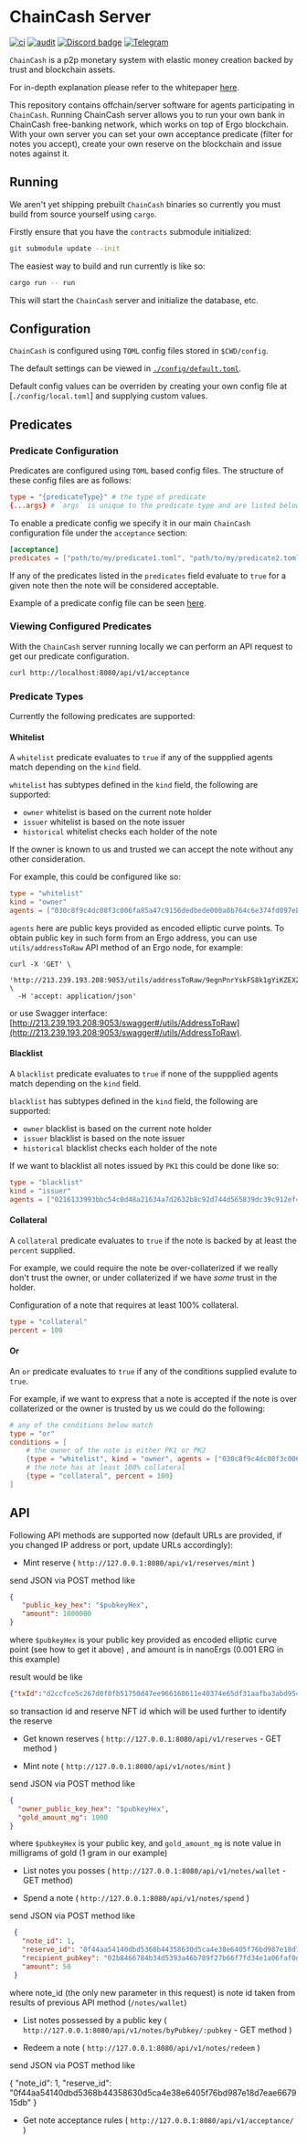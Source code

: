 # ChainCash Server

[![ci](https://github.com/ChainCashLabs/chaincash-rs/actions/workflows/ci.yaml/badge.svg?branch=master)](https://github.com/ChainCashLabs/chaincash-rs/actions/workflows/ci.yaml) [![audit](https://github.com/ChainCashLabs/chaincash-rs/actions/workflows/audit.yaml/badge.svg)](https://github.com/ChainCashLabs/chaincash-rs/actions/workflows/audit.yaml)
[![Discord badge][]][Discord link] [![Telegram](https://img.shields.io/badge/Telegram-2CA5E0?style=flat-squeare&logo=telegram&logoColor=white)](https://t.me/chaincashtalks)

`ChainCash` is a p2p monetary system with elastic money creation backed by trust and blockchain assets.

For in-depth explanation please refer to the whitepaper [here](https://github.com/ChainCashLabs/chaincash/blob/master/docs/whitepaper/chaincash.pdf).

This repository contains offchain/server software for agents participating in `ChainCash`. Running ChainCash server 
allows you to run your own bank in ChainCash free-banking network, which works on top of Ergo blockchain. With your own
server you can set your own acceptance predicate (filter for notes you accept), create your own reserve on the blockchain 
and issue notes against it. 


## Running

We aren't yet shipping prebuilt `ChainCash` binaries so currently you must build from source yourself using `cargo`.

Firstly ensure that you have the `contracts` submodule initialized:

```sh
git submodule update --init
```

The easiest way to build and run currently is like so:

```sh
cargo run -- run
```

This will start the `ChainCash` server and initialize the database, etc.

## Configuration

`ChainCash` is configured using `TOML` config files stored in `$CWD/config`.

The default settings can be viewed in [`./config/default.toml`](./config/default.toml).

Default config values can be overriden by creating your own config file at [`./config/local.toml`] and supplying custom values.

## Predicates

### Predicate Configuration

Predicates are configured using `TOML` based config files. The structure of these config files are as follows:

```toml
type = "{predicateType}" # the type of predicate
{...args} # `args` is unique to the predicate type and are listed below
```

To enable a predicate config we specify it in our main `ChainCash` configuration file under the `acceptance` section:

```toml
[acceptance]
predicates = ["path/to/my/predicate1.toml", "path/to/my/predicate2.toml"]
```

If any of the predicates listed in the `predicates` field evaluate to `true` for a given note then the note will be considered acceptable.

Example of a predicate config file can be seen [here](./config/predicates/example.toml).

### Viewing Configured Predicates

With the `ChainCash` server running locally we can perform an API request to get our predicate configuration.

```sh
curl http://localhost:8080/api/v1/acceptance
```

### Predicate Types

Currently the following predicates are supported:

#### Whitelist

A `whitelist` predicate evaluates to `true` if any of the suppplied agents match depending on the `kind` field.

`whitelist` has subtypes defined in the `kind` field, the following are supported:

- `owner` whitelist is based on the current note holder
- `issuer` whitelist is based on the note issuer
- `historical` whitelist checks each holder of the note

If the owner is known to us and trusted we can accept the note without any other consideration.

For example, this could be configured like so:

```toml
type = "whitelist"
kind = "owner"
agents = ["030c8f9c4dc08f3c006fa85a47c9156dedbede000a8b764c6e374fd097e873ba04", "0216133993bbc54c0d48a21634a7d2632b8c92d744d565839dc39c912ef406e0d9"]
```

`agents` here are public keys provided as encoded elliptic curve points. To obtain public key in such form from an 
Ergo address, you can use `utils/addressToRaw` API method of an Ergo node, for example:

```shell
curl -X 'GET' \
  'http://213.239.193.208:9053/utils/addressToRaw/9egnPnrYskFS8k1gYiKZEXZ2bhP9fvX9GZvsG1V3BzH3n8sBXrf' \
  -H 'accept: application/json'
```

or use Swagger interface: [http://213.239.193.208:9053/swagger#/utils/AddressToRaw](http://213.239.193.208:9053/swagger#/utils/AddressToRaw).

#### Blacklist

A `blacklist` predicate evaluates to `true` if none of the suppplied agents match depending on the `kind` field.

`blacklist` has subtypes defined in the `kind` field, the following are supported:

- `owner` blacklist is based on the current note holder
- `issuer` blacklist is based on the note issuer
- `historical` blacklist checks each holder of the note

If we want to blacklist all notes issued by `PK1` this could be done like so:

```toml
type = "blacklist"
kind = "issuer"
agents = ["0216133993bbc54c0d48a21634a7d2632b8c92d744d565839dc39c912ef406e0d9", "030c8f9c4dc08f3c006fa85a47c9156dedbede000a8b764c6e374fd097e873ba04"]
```

#### Collateral

A `collateral` predicate evaluates to `true` if the note is backed by at least the `percent` supplied.

For example, we could require the note be over-collaterized if we really don't trust the owner, or under collaterized if we have _some_ trust in the holder.

Configuration of a note that requires at least 100% collateral.

```toml
type = "collateral"
percent = 100
```


#### Or

An `or` predicate evaluates to `true` if any of the conditions supplied evalute to `true`.

For example, if we want to express that a note is accepted if the note is over collaterized or the owner is trusted by us we could do the following:

```toml
# any of the conditions below match
type = "or"
conditions = [
    # the owner of the note is either PK1 or PK2
    {type = "whitelist", kind = "owner", agents = ["030c8f9c4dc08f3c006fa85a47c9156dedbede000a8b764c6e374fd097e873ba04"]},
    # the note has at least 100% collateral
    {type = "collateral", percent = 100}
]
```

## API

Following API methods are supported now (default URLs are provided, if you changed IP address or port, update URLs 
accordingly):

* Mint reserve ( `http://127.0.0.1:8080/api/v1/reserves/mint` )

send JSON via POST method like 
```json
{
   "public_key_hex": "$pubkeyHex",
   "amount": 1000000
}
``` 

where `$pubkeyHex` is your public key provided as encoded elliptic curve point (see how to get it above) , 
and amount is in nanoErgs (0.001 ERG in this example)

result would be like
```json
{"txId":"d2ccfce5c267d0f0fb51750d47ee966168611e40374e65df31aafba3abd954ef","reserveNftId":"0f44aa54140dbd5368b44358630d5ca4e38e6405f76bd987e18d7eae667915db"}
```

so transaction id and reserve NFT id which will be used further to identify the reserve

* Get known reserves ( `http://127.0.0.1:8080/api/v1/reserves` - GET method )

* Mint note ( `http://127.0.0.1:8080/api/v1/notes/mint` )

send JSON via POST method like
```json
{
  "owner_public_key_hex": "$pubkeyHex",
  "gold_amount_mg": 1000
}
``` 
where `$pubkeyHex` is your public key, and `gold_amount_mg` is note value in milligrams of gold (1 gram in our example)

* List notes you posses ( `http://127.0.0.1:8080/api/v1/notes/wallet` - GET method)

* Spend a note ( `http://127.0.0.1:8080/api/v1/notes/spend` )

send JSON via POST method like

```json
 {
   "note_id": 1,
   "reserve_id": "0f44aa54140dbd5368b44358630d5ca4e38e6405f76bd987e18d7eae667915db",
   "recipient_pubkey": "02b8466784b34d5393a46b789f27b66f7fd34e1a06faf0d7941e204d71ead6ccdd",
   "amount": 50
 }
```

where note_id (the only new parameter in this request) is note id taken from results of previous API 
method (`/notes/wallet`)

* List notes possessed by a public key ( `http://127.0.0.1:8080/api/v1/notes/byPubkey/:pubkey` - GET method )

* Redeem a note ( `http://127.0.0.1:8080/api/v1/notes/redeem` )

send JSON via POST method like

{
    "note_id": 1,
    "reserve_id": "0f44aa54140dbd5368b44358630d5ca4e38e6405f76bd987e18d7eae667915db"
}

* Get note acceptance rules ( `http://127.0.0.1:8080/api/v1/acceptance/` )

[Discord badge]: https://img.shields.io/discord/668903786361651200?logo=discord&style=social
[Discord link]: https://discord.gg/ergo-platform-668903786361651200

